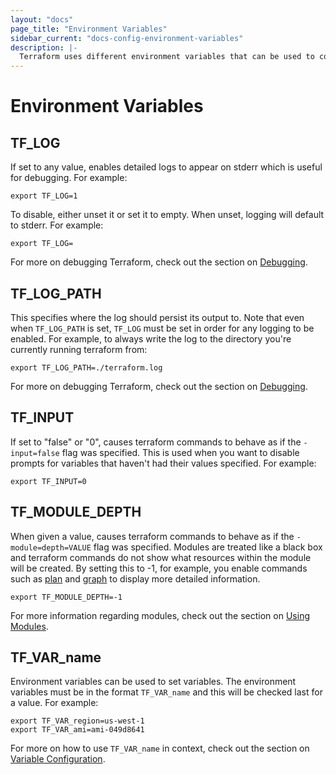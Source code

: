 ```yaml
---
layout: "docs"
page_title: "Environment Variables"
sidebar_current: "docs-config-environment-variables"
description: |-
  Terraform uses different environment variables that can be used to configure various aspects of how Terraform behaves. this section documents those variables, their potential values, and how to use them.
---
```


# Environment Variables

## TF_LOG

If set to any value, enables detailed logs to appear on stderr which is useful for debugging. For example:

```
export TF_LOG=1
```

To disable, either unset it or set it to empty. When unset, logging will default to stderr. For example:

```
export TF_LOG=
```

For more on debugging Terraform, check out the section on [Debugging](/docs/internals/debugging.html).

## TF_LOG_PATH

This specifies where the log should persist its output to. Note that even when `TF_LOG_PATH` is set, `TF_LOG` must be set in order for any logging to be enabled. For example, to always write the log to the directory you're currently running terraform from:

```
export TF_LOG_PATH=./terraform.log
```

For more on debugging Terraform, check out the section on [Debugging](/docs/internals/debugging.html).

## TF_INPUT

If set to "false" or "0", causes terraform commands to behave as if the `-input=false` flag was specified. This is used when you want to disable prompts for variables that haven't had their values specified. For example:

```
export TF_INPUT=0
```

## TF_MODULE_DEPTH

When given a value, causes terraform commands to behave as if the `-module=depth=VALUE` flag was specified. Modules are treated like a black box and terraform commands do not show what resources within the module will be created. By setting this to -1, for example, you enable commands such as [plan](/docs/commands/plan.html) and [graph](/docs/commands/graph.html) to display more detailed information.

```
export TF_MODULE_DEPTH=-1
```

For more information regarding modules, check out the section on [Using Modules](/docs/modules/usage.html).

## TF_VAR_name

Environment variables can be used to set variables. The environment variables must be in the format `TF_VAR_name` and this will be checked last for a value. For example:

```
export TF_VAR_region=us-west-1
export TF_VAR_ami=ami-049d8641
```

For more on how to use `TF_VAR_name` in context, check out the section on [Variable Configuration](/docs/configuration/variables.html).
